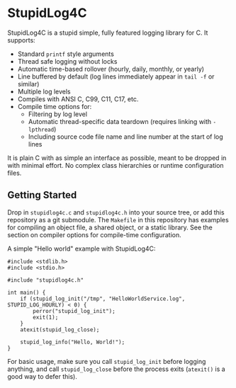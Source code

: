 # StupidLog4C

StupidLog4C is a stupid simple, fully featured logging library for C. It
supports:

 - Standard `printf` style arguments
 - Thread safe logging without locks
 - Automatic time-based rollover (hourly, daily, monthly, or yearly)
 - Line buffered by default (log lines immediately appear in `tail -f` or similar)
 - Multiple log levels
 - Compiles with ANSI C, C99, C11, C17, etc.
 - Compile time options for:
   - Filtering by log level
   - Automatic thread-specific data teardown (requires linking with `-lpthread`)
   - Including source code file name and line number at the start of log lines

It is plain C with as simple an interface as possible, meant to be dropped in
with minimal effort. No complex class hierarchies or runtime configuration
files.

## Getting Started

Drop in `stupidlog4c.c` and `stupidlog4c.h` into your source tree, or add this
repository as a git submodule. The `Makefile` in this repository has examples
for compiling an object file, a shared object, or a static library. See the
section on compiler options for compile-time configuration.

A simple "Hello world" example with StupidLog4C:
```
#include <stdlib.h>
#include <stdio.h>

#include "stupidlog4c.h"

int main() {
	if (stupid_log_init("/tmp", "HelloWorldService.log", STUPID_LOG_HOURLY) < 0) {
		perror("stupid_log_init");
		exit(1);
	}
	atexit(stupid_log_close);

	stupid_log_info("Hello, World!");
}
```

For basic usage, make sure you call `stupid_log_init` before logging anything,
and call `stupid_log_close` before the process exits (`atexit()` is a good way to
defer this).
